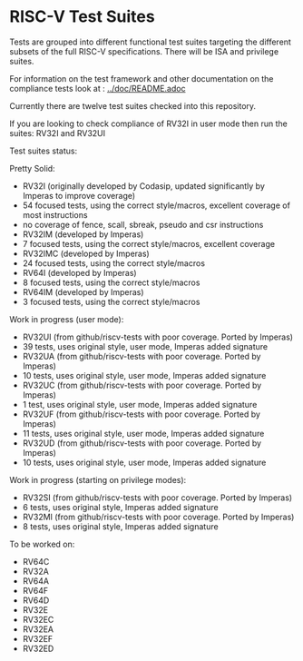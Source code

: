 # RISC-V Test Suites

Tests are grouped into different functional test suites targeting the different subsets of the full RISC-V specifications.  There will be ISA and privilege suites.

For information on the test framework and other documentation on the compliance tests look at : [../doc/README.adoc](../doc/README.adoc) 

Currently there are twelve test suites checked into this repository. 

If you are looking to check compliance of RV32I in user mode then run the suites: RV32I and RV32UI

Test suites status:

Pretty Solid:
* RV32I (originally developed by Codasip, updated significantly by Imperas to improve coverage)
 * 54 focused tests, using the correct style/macros, excellent coverage of most instructions
 * no coverage of fence, scall, sbreak, pseudo and csr instructions
* RV32IM (developed by Imperas)
 * 7 focused tests, using the correct style/macros, excellent coverage
* RV32IMC (developed by Imperas)
 * 24 focused tests, using the correct style/macros
* RV64I (developed by Imperas)
 * 8 focused tests, using the correct style/macros
* RV64IM (developed by Imperas)
 * 3 focused tests, using the correct style/macros

Work in progress (user mode):
* RV32UI (from github/riscv-tests with poor coverage. Ported by Imperas)
 * 39 tests, uses original style, user mode, Imperas added signature
* RV32UA (from github/riscv-tests with poor coverage. Ported by Imperas)
 * 10 tests, uses original style, user mode, Imperas added signature
* RV32UC (from github/riscv-tests with poor coverage. Ported by Imperas)
 * 1 test, uses original style, user mode, Imperas added signature
* RV32UF (from github/riscv-tests with poor coverage. Ported by Imperas)
 * 11 tests, uses original style, user mode, Imperas added signature
* RV32UD (from github/riscv-tests with poor coverage. Ported by Imperas)
 * 10 tests, uses original style, user mode, Imperas added signature

Work in progress (starting on privilege modes):
* RV32SI (from github/riscv-tests with poor coverage. Ported by Imperas)
 * 6 tests, uses original style, Imperas added signature
* RV32MI (from github/riscv-tests with poor coverage. Ported by Imperas)
 * 8 tests, uses original style, Imperas added signature

To be worked on:
* RV64C
* RV32A
* RV64A
* RV64F
* RV64D
* RV32E
* RV32EC
* RV32EA
* RV32EF
* RV32ED